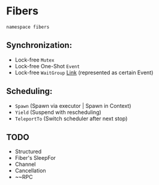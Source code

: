 # Fibers

`namespace fibers`

## Synchronization:
+ Lock-free `Mutex`
+ Lock-free One-Shot `Event`
+ Lock-free `WaitGroup` [Link](https://gobyexample.com/waitgroups) 
(represented as certain Event)

## Scheduling:
- `Spawn` (Spawn via executor | Spawn in Context)
- `Yield` (Suspend with rescheduling)
- `TeleportTo` (Switch scheduler after next stop)

## TODO
+ Structured
+ Fiber's SleepFor
+ Channel
+ Cancellation
+ ~~RPC